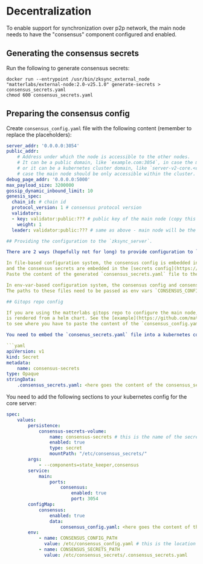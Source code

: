 # Decentralization

To enable support for synchronization over p2p network, the main node needs to have
the "consensus" component configured and enabled.

## Generating the consensus secrets

Run the following to generate consensus secrets:

```
docker run --entrypoint /usr/bin/zksync_external_node "matterlabs/external-node:2.0-v25.1.0" generate-secrets > consensus_secrets.yaml
chmod 600 consensus_secrets.yaml
```

## Preparing the consensus config

Create `consensus_config.yaml` file with the following content (remember to replace the placeholders):

```yaml
server_addr: '0.0.0.0:3054'
public_addr:
    # Address under which the node is accessible to the other nodes.
    # It can be a public domain, like `example.com:3054`, in case the main node is accessible from the internet,
    # or it can be a kubernetes cluster domain, like `server-v2-core.<cluster name>.svc.cluster.local:3054` in
    # case the main node should be only accessible within the cluster.
debug_page_addr: '0.0.0.0:5000'
max_payload_size: 3200000
gossip_dynamic_inbound_limit: 10
genesis_spec:
  chain_id: # chain id
  protocol_version: 1 # consensus protocol version
  validators:
  - key: validator:public:??? # public key of the main node (copy this PUBLIC key from consensus_secrets.yaml)
    weight: 1
  leader: validator:public:??? # same as above - main node will be the only validator and the only leader.

## Providing the configuration to the `zksync_server`.

There are 2 ways (hopefully not for long) to provide configuration to `zksync_server` binary:

In file-based configuration system, the consensus config is embedded in the [general config](https://github.com/matter-labs/zksync-era/blob/1edcabe0c6a02d5b6700c29c0d9f6220ec6fb03c/core/lib/config/src/configs/general.rs#L58),
and the consensus secrets are embedded in the [secrets config](https://github.com/matter-labs/zksync-era/blob/main/core/bin/zksync_server/src/main.rs).
Paste the content of the generated `consensus_secrets.yaml` file to the `secrets` config, and prepared config to the `general` config.

In env-var-based configuration system, the consensus config and consensus secrets files are passed as standalone files.
The paths to these files need to be passed as env vars `CONSENSUS_CONFIG_PATH` and `CONSENSUS_SECRETS_PATH`.

## Gitops repo config

If you are using the matterlabs gitops repo to configure the main node, it is even more complicated becase the `consensus_config.yaml` file
is rendered from a helm chart. See the [example](https://github.com/matter-labs/gitops-kubernetes/blob/main/apps/environments/mainnet2/server-v2/server-v2-core.yaml),
to see where you have to paste the content of the `consensus_config.yaml` file.

You need to embed the `consenus_secrets.yaml` file into a kubernetes config:

```yaml
apiVersion: v1
kind: Secret
metadata:
    name: consensus-secrets
type: Opaque
stringData:
    .consensus_secrets.yaml: <here goes the content of the consensus_secrets.yaml file>
```

You need to add the following sections to your kubernetes config for the core server:

```yaml
spec:
    values:
        persistence:
            consensus-secrets-volume:
                name: consensus-secrets # this is the name of the secret kubernetes object we defined above
                enabled: true
                type: secret
                mountPath: "/etc/consensus_secrets/"
        args:
            - --components=state_keeper,consensus
        service:
            main:
                ports:
                    consensus:
                        enabled: true
                        port: 3054
        configMap:
            consensus:
                enabled: true
                data:
                    consensus_config.yaml: <here goes the content of the consensus_config.yaml file>
        env:
            - name: CONSENSUS_CONFIG_PATH
              value: /etc/consensus_config.yaml # this is the location rendered by the helm chart, you can't change it
            - name: CONSENSUS_SECRETS_PATH
              value: /etc/consensus_secrets/.consensus_secrets.yaml

